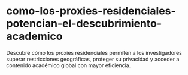 # como-los-proxies-residenciales-potencian-el-descubrimiento-academico
Descubre cómo los proxies residenciales permiten a los investigadores superar restricciones geográficas, proteger su privacidad y acceder a contenido académico global con mayor eficiencia.
